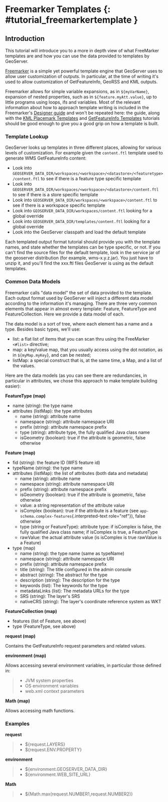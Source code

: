 # Freemarker Templates {: #tutorial_freemarkertemplate }

## Introduction

This tutorial will introduce you to a more in depth view of what FreeMarker templates are and how you can use the data provided to templates by GeoServer.

[Freemarker](http://www.freemarker.org/) is a simple yet powerful template engine that GeoServer uses to allow user customization of outputs. In particular, at the time of writing it's used to allow customization of GetFeatureInfo, GeoRSS and KML outputs.

Freemarker allows for simple variable expansions, as in `${myVarName}`, expansion of nested properties, such as in `${feature.myAtt.value}`, up to little programs using loops, ifs and variables. Most of the relevant information about how to approach template writing is included in the Freemarker's [Designer guide](http://www.freemarker.org/docs/dgui.html) and won't be repeated here: the guide, along with the [KML Placemark Templates](../services/wms/googleearth/tutorials/kmlplacemark/index.md) and [GetFeatureInfo Templates](GetFeatureInfo/index.md) tutorials should be good enough to give you a good grip on how a template is built.

### Template Lookup

GeoServer looks up templates in three different places, allowing for various levels of customization. For example given the `content.ftl` template used to generate WMS GetFeatureInfo content:

-   Look into `GEOSERVER_DATA_DIR/workspaces/<workspace>/<datastore>/<featuretype>/content.ftl` to see if there is a feature type specific template
-   Look into `GEOSERVER_DATA_DIR/workspaces/<workspace>/<datastore>/content.ftl` to see if there is a store specific template
-   Look into `GEOSERVER_DATA_DIR/workspaces/<workspace>/content.ftl` to see if there is a workspace specific template
-   Look into `GEOSERVER_DATA_DIR/workspaces/content.ftl` looking for a global override
-   Look into `GEOSERVER_DATA_DIR/templates/content.ftl` looking for a global override
-   Look into the GeoServer classpath and load the default template

Each templated output format tutorial should provide you with the template names, and state whether the templates can be type specific, or not. If you can't find the source files for the default template, look in the service jar of the geoserver distribution (for example, wms-x.y.z.jar). You just have to unzip it, and you'll find the xxx.ftl files GeoServer is using as the default templates.

### Common Data Models

Freemarker calls "data model" the set of data provided to the template. Each output format used by GeoServer will inject a different data model according to the information it's managing. There are three very common elements that appear in almost every template: Feature, FeatureType and FeatureCollection. Here we provide a data model of each.

The data model is a sort of tree, where each element has a name and a type. Besides basic types, we'll use:

-   list: a flat list of items that you can scan thru using the FreeMarker `<#list>` directive;
-   map: a key/value map, that you usually access using the dot notation, as in `${myMap.myKey`}, and can be nested;
-   listMap: a special construct that is, at the same time, a Map, and a list of the values.

Here are the data models (as you can see there are redundancies, in particular in attributes, we chose this approach to make template building easier):

**FeatureType (map)**

-   name (string): the type name
-   attributes (listMap): the type attributes
    -   name (string): attribute name
    -   namespace (string): attribute namespace URI
    -   prefix (string): attribute namespace prefix
    -   type (string): attribute type, the fully qualified Java class name
    -   isGeometry (boolean): true if the attribute is geometric, false otherwise

**Feature (map)**

-   fid (string): the feature ID (WFS feature id)
-   typeName (string): the type name
-   attributes (listMap): the list of attributes (both data and metadata)
    -   name (string): attribute name
    -   namespace (string): attribute namespace URI
    -   prefix (string): attribute namespace prefix
    -   isGeometry (boolean): true if the attribute is geometric, false otherwise
    -   value: a string representation of the attribute value
    -   isComplex (boolean): true if the attribute is a feature (see `app-schema.complex-features`{.interpreted-text role="ref"}), false otherwise
    -   type (string or FeatureType): attribute type: if isComplex is false, the fully qualified Java class name; if isComplex is true, a FeatureType
    -   rawValue: the actual attribute value (is isComplex is true rawValue is a Feature)
-   type (map)
    -   name (string): the type name (same as typeName)
    -   namespace (string): attribute namespace URI
    -   prefix (string): attribute namespace prefix
    -   title (string): The title configured in the admin console
    -   abstract (string): The abstract for the type
    -   description (string): The description for the type
    -   keywords (list): The keywords for the type
    -   metadataLinks (list): The metadata URLs for the type
    -   SRS (string): The layer's SRS
    -   nativeCRS (string): The layer's coordinate reference system as WKT

**FeatureCollection (map)**

-   features (list of Feature, see above)
-   type (FeatureType, see above)

**request (map)**

Contains the GetFeatureInfo request parameters and related values.

**environment (map)**

Allows accessing several environment variables, in particular those defined in:

> -   JVM system properties
> -   OS environment variables
> -   web.xml context parameters

**Math (map)**

Allows accessing math functions.

### Examples

**request**

> -   \${request.LAYERS}
> -   \${request.ENV.PROPERTY}

**environment**

> -   \${environment.GEOSERVER_DATA_DIR}
> -   \${environment.WEB_SITE_URL}

**Math**

> -   \${Math.max(request.NUMBER1,request.NUMBER2)}
